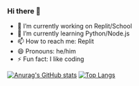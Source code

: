 ### Hi there 👋
- 🔭 I’m currently working on Replit/School
- 🌱 I’m currently learning Python/Node.js
- 📫 How to reach me: Replit
- 😄 Pronouns: he/him
- ⚡ Fun fact: I like coding
<!--
- 👯 I’m looking to collaborate on ...
- 🤔 I’m looking for help with ...
- 💬 Ask me about ...
-->

[![Anurag's GitHub stats](https://github-readme-stats.vercel.app/api?username=XanderG2)](https://github.com/anuraghazra/github-readme-stats)
[![Top Langs](https://github-readme-stats.vercel.app/api/top-langs/?username=XanderG2)](https://github.com/anuraghazra/github-readme-stats)
